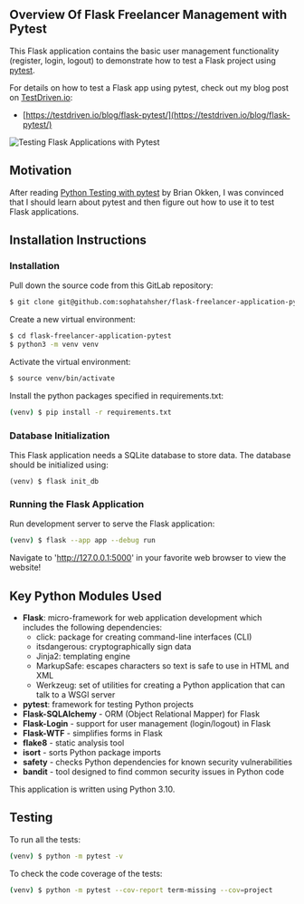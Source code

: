 ## Overview Of Flask Freelancer Management with Pytest

This Flask application contains the basic user management functionality (register, login, logout) to demonstrate how to test a Flask project using [pytest](https://docs.pytest.org/en/stable/).

For details on how to test a Flask app using pytest, check out my blog post on [TestDriven.io](https://testdriven.io/):

* [https://testdriven.io/blog/flask-pytest/](https://testdriven.io/blog/flask-pytest/)

![Testing Flask Applications with Pytest](project/static/img/flask_pytest_social.png?raw=true "Testing Flask Applications with Pytest")

## Motivation

After reading [Python Testing with pytest](https://pragprog.com/titles/bopytest/python-testing-with-pytest/) by Brian Okken, I was convinced that I should learn about pytest and then figure out how to use it to test Flask applications.

## Installation Instructions

### Installation

Pull down the source code from this GitLab repository:

```sh
$ git clone git@github.com:sophatahsher/flask-freelancer-application-pytest.git
```

Create a new virtual environment:

```sh
$ cd flask-freelancer-application-pytest
$ python3 -m venv venv
```

Activate the virtual environment:

```sh
$ source venv/bin/activate
```

Install the python packages specified in requirements.txt:

```sh
(venv) $ pip install -r requirements.txt
```

### Database Initialization

This Flask application needs a SQLite database to store data.  The database should be initialized using:

```
(venv) $ flask init_db
```

### Running the Flask Application

Run development server to serve the Flask application:

```sh
(venv) $ flask --app app --debug run
```

Navigate to 'http://127.0.0.1:5000' in your favorite web browser to view the website!

## Key Python Modules Used

* **Flask**: micro-framework for web application development which includes the following dependencies:
  * click: package for creating command-line interfaces (CLI)
  * itsdangerous: cryptographically sign data 
  * Jinja2: templating engine
  * MarkupSafe: escapes characters so text is safe to use in HTML and XML
  * Werkzeug: set of utilities for creating a Python application that can talk to a WSGI server
* **pytest**: framework for testing Python projects
* **Flask-SQLAlchemy** - ORM (Object Relational Mapper) for Flask
* **Flask-Login** - support for user management (login/logout) in Flask
* **Flask-WTF** - simplifies forms in Flask
* **flake8** - static analysis tool
* **isort** - sorts Python package imports
* **safety** - checks Python dependencies for known security vulnerabilities
* **bandit** - tool designed to find common security issues in Python code

This application is written using Python 3.10.

## Testing

To run all the tests:

```sh
(venv) $ python -m pytest -v
```

To check the code coverage of the tests:

```sh
(venv) $ python -m pytest --cov-report term-missing --cov=project
```
